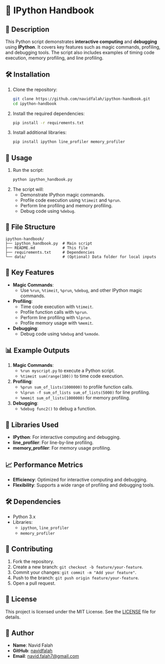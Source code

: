 # 🐍 IPython Handbook

## 📝 Description
This Python script demonstrates **interactive computing** and **debugging** using **IPython**. It covers key features such as magic commands, profiling, and debugging tools. The script also includes examples of timing code execution, memory profiling, and line profiling.

## 🛠️ Installation
1. Clone the repository:
   ```bash
   git clone https://github.com/navidfalah/ipython-handbook.git
   cd ipython-handbook
   ```
2. Install the required dependencies:
   ```bash
   pip install -r requirements.txt
   ```
3. Install additional libraries:
   ```bash
   pip install ipython line_profiler memory_profiler
   ```

## 🚀 Usage
1. Run the script:
   ```bash
   python ipython_handbook.py
   ```
2. The script will:
   - Demonstrate IPython magic commands.
   - Profile code execution using `%timeit` and `%prun`.
   - Perform line profiling and memory profiling.
   - Debug code using `%debug`.

## 📂 File Structure
```
ipython-handbook/
├── ipython_handbook.py  # Main script
├── README.md            # This file
├── requirements.txt     # Dependencies
└── data/                # (Optional) Data folder for local inputs
```

## 🧩 Key Features
- **Magic Commands**:
  - Use `%run`, `%timeit`, `%prun`, `%debug`, and other IPython magic commands.
- **Profiling**:
  - Time code execution with `%timeit`.
  - Profile function calls with `%prun`.
  - Perform line profiling with `%lprun`.
  - Profile memory usage with `%memit`.
- **Debugging**:
  - Debug code using `%debug` and `%xmode`.

## 📊 Example Outputs
1. **Magic Commands**:
   - `%run myscript.py` to execute a Python script.
   - `%timeit sum(range(100))` to time code execution.
2. **Profiling**:
   - `%prun sum_of_lists(1000000)` to profile function calls.
   - `%lprun -f sum_of_lists sum_of_lists(5000)` for line profiling.
   - `%memit sum_of_lists(1000000)` for memory profiling.
3. **Debugging**:
   - `%debug func2()` to debug a function.

## 🤖 Libraries Used
- **IPython**: For interactive computing and debugging.
- **line_profiler**: For line-by-line profiling.
- **memory_profiler**: For memory usage profiling.

## 📈 Performance Metrics
- **Efficiency**: Optimized for interactive computing and debugging.
- **Flexibility**: Supports a wide range of profiling and debugging tools.

## 🛠️ Dependencies
- Python 3.x
- Libraries:
  - `ipython`, `line_profiler`
  - `memory_profiler`

## 🤝 Contributing
1. Fork the repository.
2. Create a new branch: `git checkout -b feature/your-feature`.
3. Commit your changes: `git commit -m "Add your feature"`.
4. Push to the branch: `git push origin feature/your-feature`.
5. Open a pull request.

## 📜 License
This project is licensed under the MIT License. See the [LICENSE](LICENSE) file for details.

## 👤 Author
- **Name**: Navid Falah
- **GitHub**: [navidfalah](https://github.com/navidfalah)
- **Email**: navid.falah7@gmail.com
